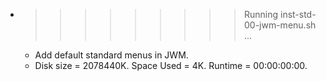 * >>>>>>>>> Running inst-std-00-jwm-menu.sh ...
  * Add default standard menus in JWM.
  * Disk size = 2078440K. Space Used = 4K. Runtime = 00:00:00:00.

